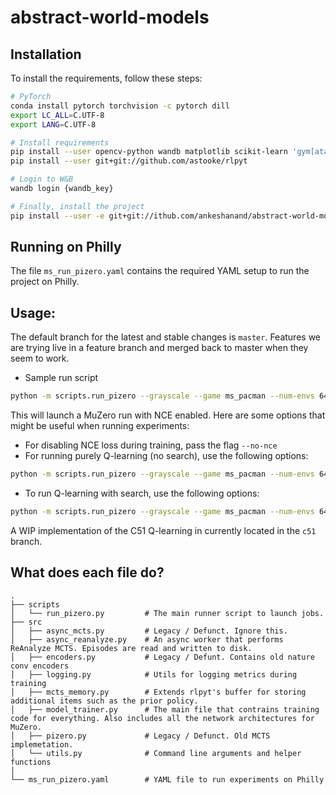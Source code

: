 # abstract-world-models

## Installation 
To install the requirements, follow these steps:
```bash
# PyTorch
conda install pytorch torchvision -c pytorch dill
export LC_ALL=C.UTF-8
export LANG=C.UTF-8

# Install requirements
pip install --user opencv-python wandb matplotlib scikit-learn 'gym[atari]' recordclass pyprind psutil dill
pip install --user git+git://github.com/astooke/rlpyt

# Login to W&B
wandb login {wandb_key}

# Finally, install the project
pip install --user -e git+git://ithub.com/ankeshanand/abstract-world-models
```

## Running on Philly
The file `ms_run_pizero.yaml` contains the required YAML setup to run the project on Philly.

## Usage:
The default branch for the latest and stable changes is `master`. Features we are trying live in a feature branch and merged
back to master when they seem to work. 

* Sample run script
```bash
python -m scripts.run_pizero --grayscale --game ms_pacman --num-envs 64  
```
This will launch a MuZero run with NCE enabled. Here are some options that might be useful when running experiments:
* For disabling NCE loss during training, pass the flag `--no-nce`
* For running purely Q-learning (no search), use the following options: 
```bash
python -m scripts.run_pizero --grayscale --game ms_pacman --num-envs 64 --q-learning --no-nce --policy-loss-weight 0. --reward-loss-weight 0. --no-search-value-targets --local-target-net  --jumps 0
```
* To run Q-learning with search, use the following options:
```bash
python -m scripts.run_pizero --grayscale --game ms_pacman --num-envs 64 --q-learning --no-nce --policy-loss-weight 0. --reward-loss-weight 0. --no-search-value-targets --local-target-net  --num-simulations 10 --eval-simulations 25 --c1 0.25
```

A WIP implementation of the C51 Q-learning in currently located in the `c51` branch.


## What does each file do? 

    .
    ├── scripts
    │   └── run_pizero.py         # The main runner script to launch jobs.
    ├── src                     
    │   ├── async_mcts.py         # Legacy / Defunct. Ignore this. 
    │   ├── async_reanalyze.py    # An async worker that performs ReAnalyze MCTS. Episodes are read and written to disk.
    │   ├── encoders.py           # Legacy / Defunt. Contains old nature conv encoders
    │   ├── logging.py            # Utils for logging metrics during training
    │   ├── mcts_memory.py        # Extends rlpyt's buffer for storing additional items such as the prior policy.
    │   ├── model_trainer.py      # The main file that contrains training code for everything. Also includes all the network architectures for MuZero. 
    │   ├── pizero.py             # Legacy / Defunct. Old MCTS implemetation.
    │   └── utils.py              # Command line arguments and helper functions 
    │
    └── ms_run_pizero.yaml        # YAML file to run experiments on Philly
